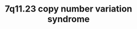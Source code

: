 ---
annotations:
- id: DOID:630
  parent: genetic disease
  type: Disease Ontology
  value: genetic disease
- id: PW:0000013
  parent: disease pathway
  type: Pathway Ontology
  value: disease pathway
- id: DOID:1928
  parent: genetic disease
  type: Disease Ontology
  value: Williams-Beuren syndrome
authors:
- Fehrhart
- Egonw
communities:
- RareDiseases
description: '7q11.23 copy number variation syndrome (MIM 609757, also called Williams-Beuren
  region duplication syndrome, WBS duplication syndrome, Chromosome 7q11.23 duplication
  syndrome, or Somerville-van-der-Aa syndrome) is a copy number variation syndrome
  with a duplication in the region chr7:72,744,454-74,142,513 (GRCh37/hg19). The breakpoint
  is defined from Carolyn B Mervis 7q11.23 Duplication Syndrome in Gene Reviews PMID:
  20301295.'
last-edited: 2021-06-02
organisms:
- Homo sapiens
redirect_from:
- /index.php/Pathway:WP4932
- /instance/WP4932
revision: null
schema-jsonld:
- '@context': https://schema.org/
  '@id': https://wikipathways.github.io/pathways/WP4932.html
  '@type': Dataset
  creator:
    '@type': Organization
    name: WikiPathways
  description: '7q11.23 copy number variation syndrome (MIM 609757, also called Williams-Beuren
    region duplication syndrome, WBS duplication syndrome, Chromosome 7q11.23 duplication
    syndrome, or Somerville-van-der-Aa syndrome) is a copy number variation syndrome
    with a duplication in the region chr7:72,744,454-74,142,513 (GRCh37/hg19). The
    breakpoint is defined from Carolyn B Mervis 7q11.23 Duplication Syndrome in Gene
    Reviews PMID: 20301295.'
  keywords:
  - ' '
  - ABHD11
  - ABHD11-AS1
  - ACACA
  - ACACB
  - ADP
  - ATF4
  - ATP
  - ATP synthase F0 and F1 complex
  - ATP5A1
  - ATP5B
  - ATP5D
  - ATP5E
  - ATP5MC1
  - ATP5MC2
  - ATP5MC3
  - ATP5O
  - ATP5PB
  - ATP6
  - ATP8
  - ATPAF1
  - ATPAF2
  - Acetylcholine
  - Apoptosis
  - 'B Cell Receptor '
  - B-WICH chromatin remodelling complex
  - BAZ1B
  - BCL7B
  - BECN1
  - BRD4
  - BTK
  - BUD23
  - Botulinum neurotoxin type C
  - CDKN1C
  - CFL1
  - CHTF18
  - CLASP1
  - CLASP2
  - CLDN1
  - CLDN3
  - CLDN4
  - CLDN5
  - CLIP2
  - CLTC
  - CTNNB1
  - Cl-
  - Clostridium enterotoxin
  - 'DDX21 '
  - DEK
  - DLD
  - DLST
  - DNAJC30
  - Dopamine
  - EIF2A
  - EIF2AK3
  - EIF4H
  - ELN
  - ELN-AS1
  - ER stress
  - ERCC6
  - ESCRT-I complex
  - Elastic fibre formation
  - Endosomal budding
  - Eukaryotic Translation Initiation
  - FAS
  - FBLN2
  - FBLN5
  - FBN1
  - FK506
  - FKBP6
  - FZD9
  - GABA
  - GAPDH
  - GRB2
  - GRIP1
  - GTF2I
  - GTF2IRD1
  - Glutamate
  - H2AX
  - HDAC2
  - HDAC3
  - HDAC6
  - HMGA1
  - HOXC8
  - HSPA2
  - L-tyrosine residue
  - LAT2
  - LIMK1
  - Lipogenesis
  - MAPK3
  - METTL27
  - MIR590
  - MLXIPL
  - MVB12A
  - MYBBP1A
  - MYC
  - MYO1C
  - N7-methylguanosine 5'-phosphate residue
  - NRG1
  - NUP62
  - Norepinephrine
  - OGDH
  - Oxoglutarate dehydrogenase complex
  - PCNA
  - PKLR
  - PRKG1
  - RB1
  - RFC2
  - RFC5
  - RN7SL265P
  - RNA5SP233
  - RNU6-1070P
  - RNU6-1080P
  - RNU6-1198P
  - S-adenosyl-L-homocysteine
  - S-adenosyl-L-methionine
  - SF3B1
  - SMARCA5
  - SNAP25
  - SNARE complex
  - SQSTM1
  - STAG3L2
  - STX1A
  - Serotonin
  - Signaling Pathway
  - TBL2
  - TCA cycle
  - TMEM270
  - TRIM50
  - TSG101
  - 'Tight junctions '
  - UBE2E1
  - UBE2E3
  - UBE2L6
  - UBIAD1
  - ULK1
  - USF1
  - VAMP2
  - VPS28
  - VPS37A
  - VPS37B
  - VPS37C
  - VPS37D
  - VPS9D1
  - Virus budding
  - WNT2
  - Wnt Signaling
  - glucose
  - guanosine 5'-monophosphate residue
  - hsa-mir-4284
  - rRNA
  - rapamycin
  - synaptonemal complex
  license: CC0
  name: 7q11.23 copy number variation syndrome
seo: CreativeWork
title: 7q11.23 copy number variation syndrome
wpid: WP4932
---